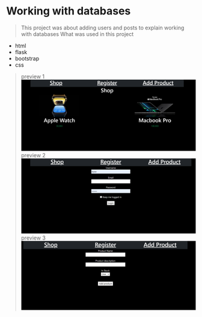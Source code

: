 # Working with databases

> This project was about adding users and posts to explain working with databases
> What was used in this project
* html
* flask
* bootstrap
* css
> preview 1
![example](screenshot1.png)
> preview 2
![example](screenshot2.png)
> preview 3
![example](screenshot3.png)